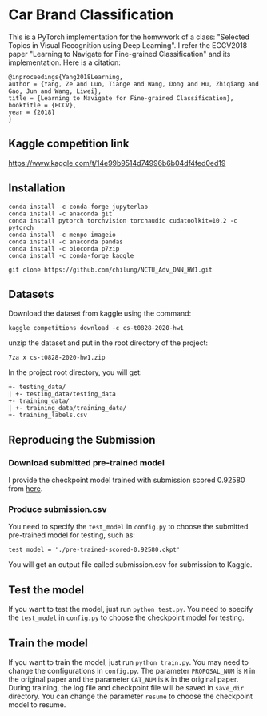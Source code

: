 # Car Brand Classification

This is a PyTorch implementation for the homwwork of a class: "Selected Topics in Visual Recognition using Deep Learning".
I refer the ECCV2018 paper "Learning to Navigate for Fine-grained Classification" and its implementation.
Here is a citation:
<pre><code>@inproceedings{Yang2018Learning,
author = {Yang, Ze and Luo, Tiange and Wang, Dong and Hu, Zhiqiang and Gao, Jun and Wang, Liwei},
title = {Learning to Navigate for Fine-grained Classification},
booktitle = {ECCV},
year = {2018}
}
</code></pre>

## Kaggle competition link
https://www.kaggle.com/t/14e99b9514d74996b6b04df4fed0ed19

## Installation
<pre><code>conda install -c conda-forge jupyterlab
conda install -c anaconda git
conda install pytorch torchvision torchaudio cudatoolkit=10.2 -c pytorch
conda install -c menpo imageio
conda install -c anaconda pandas
conda install -c bioconda p7zip
conda install -c conda-forge kaggle

git clone https://github.com/chilung/NCTU_Adv_DNN_HW1.git
</code></pre>

## Datasets
Download the dataset from kaggle using the command:
<pre><code>kaggle competitions download -c cs-t0828-2020-hw1
</code></pre>

unzip the dataset and put in the root directory of the project:
<pre><code>7za x cs-t0828-2020-hw1.zip
</code></pre>

In the project root directory, you will get:
<pre><code>+- testing_data/
| +- testing_data/testing_data
+- training_data/
| +- training_data/training_data/
+- training_labels.csv
</code></pre>

## Reproducing the Submission
### Download submitted pre-trained model
I provide the checkpoint model trained with submission scored 0.92580 from [here](https://drive.google.com/file/d/1bZ_m1sFLOycL5tqfe92fZIjJtx8MHHDd/view?usp=sharing).
### Produce submission.csv
You need to specify the ``test_model`` in ``config.py`` to choose the submitted pre-trained model for testing, such as:
<pre><code>test_model = './pre-trained-scored-0.92580.ckpt'
</code></pre>
You will get an output file called submission.csv for submission to Kaggle.

## Test the model
If you want to test the model, just run ``python test.py``. You need to specify the ``test_model`` in ``config.py`` to choose the checkpoint model for testing.

## Train the model
If you want to train the model, just run ``python train.py``. You may need to change the configurations in ``config.py``. The parameter ``PROPOSAL_NUM`` is ``M`` in the original paper and the parameter ``CAT_NUM`` is ``K`` in the original paper. During training, the log file and checkpoint file will be saved in ``save_dir`` directory. You can change the parameter ``resume`` to choose the checkpoint model to resume.

